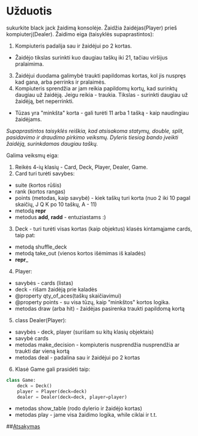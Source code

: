 # Užduotis
sukurkite black jack žaidimą konsolėje. Žaidžia žaidėjas(Player) prieš kompiuterį(Dealer). Žaidimo eiga (taisyklės supaprastintos): 
1. Kompiuteris padalija sau ir žaidėjui po 2 kortas.
* Žaidėjo tikslas surinkti kuo daugiau taškų iki 21, tačiau viršijus pralaimima.
3. Žaidėjui duodama galimybė traukti papildomas kortas, kol jis nuspręs kad gana, arba perrinks ir pralaimės.
4. Kompiuteris sprendžia ar jam reikia papildomų kortų, kad surinktų daugiau už žaidėją. Jeigu reikia - traukia. 
Tikslas - surinkti daugiau už žaidėją, bet neperrinkti.
* Tūzas yra "minkšta" korta - gali turėti 11 arba 1 tašką - kaip naudingiau žaidėjams.

*Supaprastintos taisyklės reiškia, kad atsisakoma statymų, double, split, pasidavimo ir draudimo pirkimo veiksmų. Dyleris tiesiog bando įveikti žaidėją, surinkdamas daugiau taškų.*
 
Galima veiksmų eiga:
1. Reikės 4-ių klasių - Card, Deck, Player, Dealer, Game.
2. Card turi turėti savybes:
 * suite (kortos rūšis)
 * rank  (kortos rangas)
 * points (metodas, kaip savybė) - kiek taškų turi korta (nuo 2 iki 10 pagal skaičių, J Q K po 10 taškų, A - 11)
 * metodą __repr__
 * metodus __add__, __radd__ - entuziastams :)
3. Deck - turi turėti visas kortas (kaip objektus) klasės kintamąjame cards, taip pat:
* metodą shuffle_deck
* metodą take_out (vienos kortos išėmimas iš kaladės)
* __repr___
4. Player:
* savybės - cards (listas)
* deck - rišam žaidėją prie kaladės
* @property qty_of_aces(taškų skaičiavimui)
* @property points - su visa tūzų, kaip "minkštos" kortos logika.
* metodas draw (arba hit) - žaidėjas pasirenka traukti papildomą kortą
5. class Dealer(Player):
* savybės - deck, player (surišam su kitų klasių objektais)
* savybė cards
* metodas make_decision - kompiuteris nusprendžia nusprendžia ar traukti dar vieną kortą
* metodas deal - padalina sau ir žaidėjui po 2 kortas
6. Klasė Game gali prasidėti taip:
```python
class Game:
    deck = Deck()
    player = Player(deck=deck)
    dealer = Dealer(deck=deck, player=player)
```
* metodas show_table (rodo dylerio ir žaidėjo kortas)
* metodas play - jame visa žaidimo logika, while ciklai ir t.t.

##[Atsakymas](https://github.com/robotautas/kursas/blob/master/black_jack.py)
